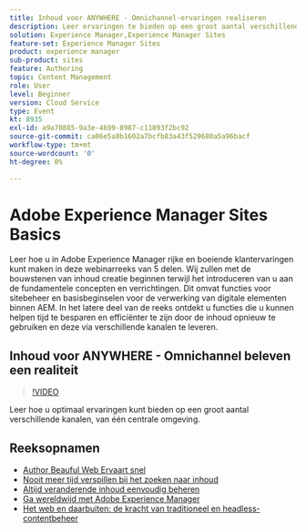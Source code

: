 ```yaml
---
title: Inhoud voor ANYWHERE - Omnichannel-ervaringen realiseren
description: Leer ervaringen te bieden op een groot aantal verschillende kanalen vanuit één omgeving
solution: Experience Manager,Experience Manager Sites
feature-set: Experience Manager Sites
product: experience manager
sub-product: sites
feature: Authoring
topic: Content Management
role: User
level: Beginner
version: Cloud Service
type: Event
kt: 8935
exl-id: a9a70885-9a3e-4699-8987-c11893f2bc92
source-git-commit: ca06e5a8b1602a7bcfb83a43f529680a5a96bacf
workflow-type: tm+mt
source-wordcount: '0'
ht-degree: 0%

---
```


# Adobe Experience Manager Sites Basics

Leer hoe u in Adobe Experience Manager rijke en boeiende klantervaringen kunt maken in deze webinarreeks van 5 delen. Wij zullen met de bouwstenen van inhoud creatie beginnen terwijl het introduceren van u aan de fundamentele concepten en verrichtingen. Dit omvat functies voor sitebeheer en basisbeginselen voor de verwerking van digitale elementen binnen AEM. In het latere deel van de reeks ontdekt u functies die u kunnen helpen tijd te besparen en efficiënter te zijn door de inhoud opnieuw te gebruiken en deze via verschillende kanalen te leveren.

## Inhoud voor ANYWHERE - Omnichannel beleven een realiteit

>[!VIDEO](https://video.tv.adobe.com/v/336982/?quality=12&learn=on&hidetitle=true)

Leer hoe u optimaal ervaringen kunt bieden op een groot aantal verschillende kanalen, van één centrale omgeving.

## Reeksopnamen

* [Author Beauful Web Ervaart snel](authoring-fundamentals.md)
* [Nooit meer tijd verspillen bij het zoeken naar inhoud](media-library-administration.md)
* [Altijd veranderende inhoud eenvoudig beheren](collaboration-tools.md)
* [Ga wereldwijd met Adobe Experience Manager](multi-site-management-web-translation.md)
* [Het web en daarbuiten: de kracht van traditioneel en headless-contentbeheer](traditional-headless-content-management.md)
